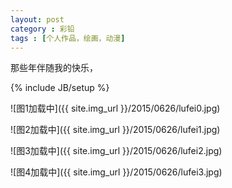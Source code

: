 ```yaml
---
layout: post
category : 彩铅
tags : [个人作品，绘画，动漫]
---
```


那些年伴随我的快乐，
 

<!--break-->
{% include JB/setup %}

![图1加载中]({{ site.img_url }}/2015/0626/lufei0.jpg)

![图2加载中]({{ site.img_url }}/2015/0626/lufei1.jpg)

![图3加载中]({{ site.img_url }}/2015/0626/lufei2.jpg)

![图4加载中]({{ site.img_url }}/2015/0626/lufei3.jpg)